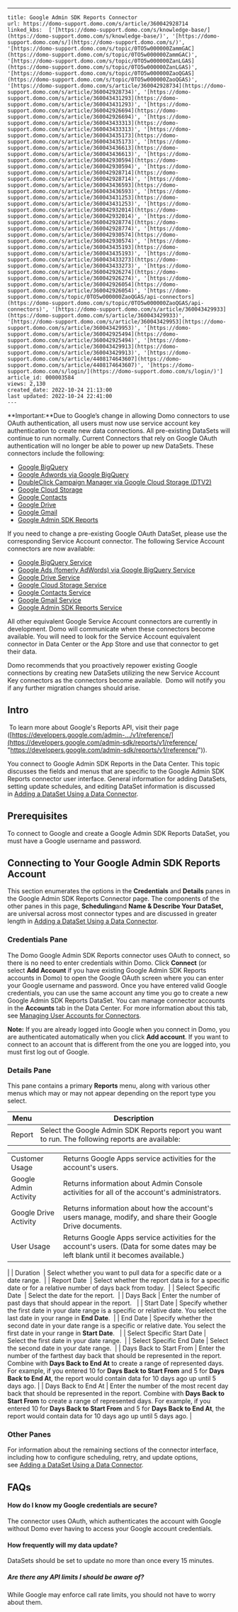 ---
    title: Google Admin SDK Reports Connector
    url: https://domo-support.domo.com/s/article/360042928714
    linked_kbs:  ['[https://domo-support.domo.com/s/knowledge-base/](https://domo-support.domo.com/s/knowledge-base/)', '[https://domo-support.domo.com/s/](https://domo-support.domo.com/s/)', '[https://domo-support.domo.com/s/topic/0TO5w000000ZammGAC](https://domo-support.domo.com/s/topic/0TO5w000000ZammGAC)', '[https://domo-support.domo.com/s/topic/0TO5w000000ZanLGAS](https://domo-support.domo.com/s/topic/0TO5w000000ZanLGAS)', '[https://domo-support.domo.com/s/topic/0TO5w000000ZaoQGAS](https://domo-support.domo.com/s/topic/0TO5w000000ZaoQGAS)', '[https://domo-support.domo.com/s/article/360042928734](https://domo-support.domo.com/s/article/360042928734)', '[https://domo-support.domo.com/s/article/360043431293](https://domo-support.domo.com/s/article/360043431293)', '[https://domo-support.domo.com/s/article/360042926694](https://domo-support.domo.com/s/article/360042926694)', '[https://domo-support.domo.com/s/article/360043433313](https://domo-support.domo.com/s/article/360043433313)', '[https://domo-support.domo.com/s/article/360043435173](https://domo-support.domo.com/s/article/360043435173)', '[https://domo-support.domo.com/s/article/360043436613](https://domo-support.domo.com/s/article/360043436613)', '[https://domo-support.domo.com/s/article/360042930594](https://domo-support.domo.com/s/article/360042930594)', '[https://domo-support.domo.com/s/article/360042928714](https://domo-support.domo.com/s/article/360042928714)', '[https://domo-support.domo.com/s/article/360043436593](https://domo-support.domo.com/s/article/360043436593)', '[https://domo-support.domo.com/s/article/360043431253](https://domo-support.domo.com/s/article/360043431253)', '[https://domo-support.domo.com/s/article/360042932014](https://domo-support.domo.com/s/article/360042932014)', '[https://domo-support.domo.com/s/article/360042928774](https://domo-support.domo.com/s/article/360042928774)', '[https://domo-support.domo.com/s/article/360042930574](https://domo-support.domo.com/s/article/360042930574)', '[https://domo-support.domo.com/s/article/360043435193](https://domo-support.domo.com/s/article/360043435193)', '[https://domo-support.domo.com/s/article/360043433273](https://domo-support.domo.com/s/article/360043433273)', '[https://domo-support.domo.com/s/article/360042926274](https://domo-support.domo.com/s/article/360042926274)', '[https://domo-support.domo.com/s/article/360042926054](https://domo-support.domo.com/s/article/360042926054)', '[https://domo-support.domo.com/s/topic/0TO5w000000ZaoQGAS/api-connectors](https://domo-support.domo.com/s/topic/0TO5w000000ZaoQGAS/api-connectors)', '[https://domo-support.domo.com/s/article/360043429933](https://domo-support.domo.com/s/article/360043429933)', '[https://domo-support.domo.com/s/article/360043429953](https://domo-support.domo.com/s/article/360043429953)', '[https://domo-support.domo.com/s/article/360042925494](https://domo-support.domo.com/s/article/360042925494)', '[https://domo-support.domo.com/s/article/360043429913](https://domo-support.domo.com/s/article/360043429913)', '[https://domo-support.domo.com/s/article/4408174643607](https://domo-support.domo.com/s/article/4408174643607)', '[https://domo-support.domo.com/s/login/](https://domo-support.domo.com/s/login/)']
    article_id: 000003584
    views: 2,130
    created_date: 2022-10-24 21:13:00
    last updated: 2022-10-24 22:41:00
    ---





 


**Important:**Due to Google’s change in allowing Domo connectors to use OAuth authentication, all users must now use service account key authentication to create new data connections. All pre-existing DataSets will continue to run normally. Current Connectors that rely on Google OAuth authentication will no longer be able to power up new DataSets. These connectors include the following:
* [Google BigQuery](/s/article/360042928734 "Google BigQuery Connector")
* [Google Adwords via Google BigQuery](/s/article/360043431293 "Google AdWords via Google BigQuery Connector")
* [DoubleClick Campaign Manager via Google Cloud Storage (DTV2)](/s/article/360042926694 "DoubleClick Campaign Manager via Google Cloud Storage (DTV2) Connector")
* [Google Cloud Storage](/s/article/360043433313 "Google Cloud Storage Connector")
* [Google Contacts](/s/article/360043435173 "Google Contacts Connector")
* [Google Drive](/s/article/360043436613 "Google Drive Connector")
* [Google Gmail](/s/article/360042930594 "Google Gmail Connector")
* [Google Admin SDK Reports](/s/article/360042928714 "Google Admin SDK Reports Connector")


If you need to change a pre-existing Google OAuth DataSet, please use the corresponding Service Account connector. The following Service Account connectors are now available:


* [Google BigQuery Service](/s/article/360043436593 "Google BigQuery Service Connector")
* [Google Ads (fomerly AdWords) via Google BigQuery Service](/s/article/360043431253 "Google Ads via Google BigQuery Service Connector")
* [Google Drive Service](/s/article/360042932014 "Google Drive Service Connector")
* [Google Cloud Storage Service](/s/article/360042928774 "Google Cloud Storage Service Connector")
* [Google Contacts Service](/s/article/360042930574 "Google Contacts Service Connector")
* [Google Gmail Service](/s/article/360043435193 "Google Gmail Service Connector")
* [Google Admin SDK Reports Service](/s/article/360043433273 "Google Admin SDK Reports Service Connector")


All other equivalent Google Service Account connectors are currently in development. Domo will communicate when these connectors become available. You will need to look for the Service Account equivalent connector in Data Center or the App Store and use that connector to get their data.  
   
 Domo recommends that you proactively repower existing Google connections by creating new DataSets utilizing the new Service Account Key connectors as the connectors become available.  Domo will notify you if any further migration changes should arise.  






Intro
-----


 To learn more about Google's Reports API, visit their page ([https://developers.google.com/admin-.../v1/reference/](https://developers.google.com/admin-sdk/reports/v1/reference/ "https://developers.google.com/admin-sdk/reports/v1/reference/")).  


You connect to Google Admin SDK Reports in the Data Center. This topic discusses the fields and menus that are specific to the Google Admin SDK Reports connector user interface. General information for adding DataSets, setting update schedules, and editing DataSet information is discussed in [Adding a DataSet Using a Data Connector](/s/article/360042926274 "Adding a DataSet Using a Data Connector").


Prerequisites
-------------


To connect to Google and create a Google Admin SDK Reports DataSet, you must have a Google username and password.


Connecting to Your Google Admin SDK Reports Account
---------------------------------------------------


This section enumerates the options in the **Credentials** and **Details** panes in the Google Admin SDK Reports Connector page. The components of the other panes in this page, **Scheduling**and **Name & Describe Your DataSet,** are universal across most connector types and are discussed in greater length in [Adding a DataSet Using a Data Connector](/s/article/360042926274 "Adding a DataSet Using a Data Connector").


### Credentials Pane


The Domo Google Admin SDK Reports connector uses OAuth to connect, so there is no need to enter credentials within Domo. Click **Connect** (or select **Add Account** if you have existing Google Admin SDK Reports accounts in Domo) to open the Google OAuth screen where you can enter your Google username and password. Once you have entered valid Google credentials, you can use the same account any time you go to create a new Google Admin SDK Reports DataSet. You can manage connector accounts in the **Accounts** tab in the Data Center. For more information about this tab, see [Managing User Accounts for Connectors](/s/article/360042926054 "Managing User Accounts for Connectors").




 


**Note:** If you are already logged into Google when you connect in Domo, you are authenticated automatically when you click **Add account**. If you want to connect to an account that is different from the one you are logged into, you must first log out of Google.



### Details Pane


This pane contains a primary **Reports** menu, along with various other menus which may or may not appear depending on the report type you select.




| Menu | Description |
| --- | --- |
| Report | Select the Google Admin SDK Reports report you want to run. The following reports are available:

|  |  |
| --- | --- |
| Customer Usage | Returns Google Apps service activities for the account's users. |
| Google Admin Activity | Returns information about Admin Console activities for all of the account's administrators. |
| Google Drive Activity | Returns information about how the account's users manage, modify, and share their Google Drive documents. |
| User Usage | Returns Google Apps service activities for the account's users. (Data for some dates may be left blank until it becomes available.) |

 |
| Duration  | Select whether you want to pull data for a specific date or a date range.  |
| Report Date  | Select whether the report data is for a specific date or for a relative number of days back from today.  |
| Select Specific Date  | Select the date for the report.  |
| Days Back | Enter the number of past days that should appear in the report.   |
| Start Date | Specify whether the first date in your date range is a specific or relative date. You select the last date in your range in **End Date**.  |
| End Date | Specify whether the second date in your date range is a specific or relative date. You select the first date in your range in **Start Date**.   |
| Select Specific Start Date | Select the first date in your date range.  |
| Select Specific End Date | Select the second date in your date range.  |
| Days Back to Start From | Enter the number of the farthest day back that should be represented in the report. Combine with **Days Back to End At** to create a range of represented days.
For example, if you entered 10 for **Days Back to Start From** and 5 for **Days Back to End At**, the report would contain data for 10 days ago up until 5 days ago. |
| Days Back to End At | Enter the number of the most recent day back that should be represented in the report. Combine with **Days Back to Start From** to create a range of represented days.
For example, if you entered 10 for **Days Back to Start From** and 5 for **Days Back to End At**, the report would contain data for 10 days ago up until 5 days ago. |


### Other Panes


For information about the remaining sections of the connector interface, including how to configure scheduling, retry, and update options, see [Adding a DataSet Using a Data Connector](/s/article/360042926274 "Adding a DataSet Using a Data Connector").


FAQs
----


#### How do I know my Google credentials are secure?


The connector uses OAuth, which authenticates the account with Google without Domo ever having to access your Google account credentials.


#### How frequently will my data update?


DataSets should be set to update no more than once every 15 minutes.


##### Are there any API limits I should be aware of?


While Google may enforce call rate limits, you should not have to worry about them.

